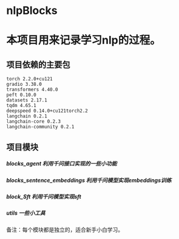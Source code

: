 # nlpBlocks

# 本项目用来记录学习nlp的过程。

## 项目依赖的主要包
```
torch 2.2.0+cu121
gradio 3.38.0
transformers 4.40.0
peft 0.10.0
datasets 2.17.1
tqdm 4.65.1
deepspeed 0.14.0+cu121torch2.2
langchain 0.2.1
langchain-core 0.2.3
langchain-community 0.2.1
```
## 项目模块
##### blocks_agent  利用千问接口实现的一些小功能
##### blocks_sentence_embeddings 利用千问模型实现embeddings训练
##### block_Sft   利用千问模型实现sft
##### utils     一些小工具

备注：每个模块都是独立的，适合新手小白学习。



